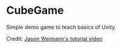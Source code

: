 # CubeGame
 Simple demo game to teach basics of Unity.

Credit: [Jason Weimann's tutorial video](https://www.youtube.com/watch?v=XDAYS-qYe6Y)
